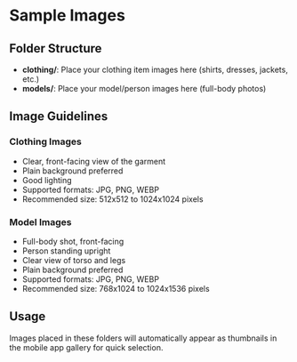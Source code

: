 # Sample Images

## Folder Structure

- **clothing/**: Place your clothing item images here (shirts, dresses, jackets, etc.)
- **models/**: Place your model/person images here (full-body photos)

## Image Guidelines

### Clothing Images
- Clear, front-facing view of the garment
- Plain background preferred
- Good lighting
- Supported formats: JPG, PNG, WEBP
- Recommended size: 512x512 to 1024x1024 pixels

### Model Images
- Full-body shot, front-facing
- Person standing upright
- Clear view of torso and legs
- Plain background preferred
- Supported formats: JPG, PNG, WEBP
- Recommended size: 768x1024 to 1024x1536 pixels

## Usage

Images placed in these folders will automatically appear as thumbnails in the mobile app gallery for quick selection.
